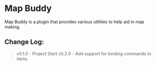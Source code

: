 # Map Buddy
Map Buddy is a plugin that provides various utilities to help aid in map making.

## Change Log:
> v0.1.0 - Project Start
> v0.2.0 - Add support for binding commands to items